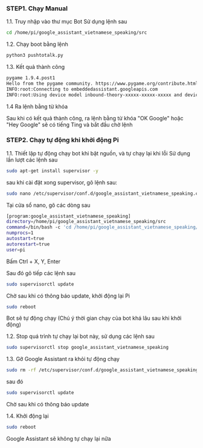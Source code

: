 
### STEP1. Chạy Manual

1.1. Truy nhập vào thư mục Bot
Sử dụng lệnh sau

```sh
cd /home/pi/google_assistant_vietnamese_speaking/src
```
1.2. Chạy boot bằng lệnh 

```sh
python3 pushtotalk.py
```

1.3. Kết quả thành công
```sh
pygame 1.9.4.post1
Hello from the pygame community. https://www.pygame.org/contribute.html
INFO:root:Connecting to embeddedassistant.googleapis.com
INFO:root:Using device model inbound-theory-xxxxx-xxxxx-xxxxx and device id xxxxx-xxxxx-xxxx-xxxx-xxxxxxxx
```
1.4 Ra lệnh bằng từ khóa

Sau khi có kết quả thành công, ra lệnh bằng từ khóa "OK Google" hoặc "Hey Google" sẽ có tiếng Ting và bắt đầu chờ lệnh

### STEP2.  Chạy tự động khi khởi động Pi

1.1. Thiết lập tự động chạy bot khi bật nguồn, và tự chạy lại khi lỗi
Sử dụng lần lượt các lệnh sau

```sh
sudo apt-get install supervisor -y

```
sau khi cài đặt xong supervisor, gõ lệnh sau:

```sh
sudo nano /etc/supervisor/conf.d/google_assistant_vietnamese_speaking.conf

```
Tại cửa sổ nano, gõ các dòng sau

```sh
[program:google_assistant_vietnamese_speaking]
directory=/home/pi/google_assistant_vietnamese_speaking/src
command=/bin/bash -c 'cd /home/pi/google_assistant_vietnamese_speaking/src && python3 pushtotalk.py'
numprocs=1
autostart=true
autorestart=true
user=pi
```
Bấm Ctrl + X, Y, Enter

Sau đó gõ tiếp các lệnh sau
```sh
sudo supervisorctl update
```
Chờ sau khi có thông báo update, khởi động lại Pi 

```sh
sudo reboot
```

Bot sẽ tự động chạy (Chú ý thời gian chạy của bot khá lâu sau khi khởi động)

1.2. Stop quá trình tự chạy lại bot này, sử dụng các lệnh sau

```sh
sudo supervisorctl stop google_assistant_vietnamese_speaking
```

1.3. Gỡ Google Assistant ra khỏi tự động chạy

```sh
sudo rm -rf /etc/supervisor/conf.d/google_assistant_vietnamese_speaking.conf 
```
sau đó

```sh
sudo supervisorctl update
```
Chờ sau khi có thông báo update

1.4. Khởi động lại

```sh
sudo reboot
```
Google Assistant sẽ không tự chạy lại nữa

